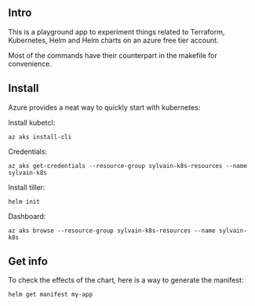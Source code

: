## Intro

This is a playground app to experiment things related to Terraform, Kubernetes, Helm and Helm charts on an azure free tier account.

Most of the commands have their counterpart in the makefile for convenience.

## Install

Azure provides a neat way to quickly start with kubernetes:

Install kubetcl:

```
az aks install-cli
```

Credentials:

```
az aks get-credentials --resource-group sylvain-k8s-resources --name sylvain-k8s
```

Install tiller:

```
helm init
```

Dashboard:

```
az aks browse --resource-group sylvain-k8s-resources --name sylvain-k8s
```

## Get info

To check the effects of the chart, here is a way to generate the manifest:

```
helm get manifest my-app
```
